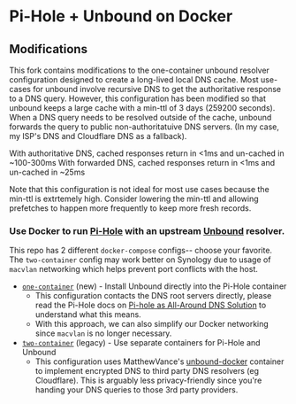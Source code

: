 # Pi-Hole + Unbound on Docker

## Modifications
This fork contains modifications to the one-container unbound resolver configuration designed to create a long-lived local DNS cache. Most use-cases for unbound involve recursive DNS to get the authoritative response to a DNS query. However, this configuration has been modified so that unbound keeps a large cache with a min-ttl of 3 days (259200 seconds). When a DNS query needs to be resolved outside of the cache, unbound forwards the query to public non-authoritatuive DNS servers. (In my case, my ISP's DNS and Cloudflare DNS as a fallback). 

With authoritative DNS, cached responses return in <1ms and un-cached in ~100-300ms
With forwarded DNS, cached responses return in <1ms and un-cached in ~25ms

Note that this configuration is not ideal for most use cases because the min-ttl is extrtemely high. Consider lowering the min-ttl and allowing prefetches to happen more frequently to keep more fresh records.

### Use Docker to run [Pi-Hole](https://pi-hole.net) with an upstream [Unbound](https://nlnetlabs.nl/projects/unbound/about/) resolver.

This repo has 2 different `docker-compose` configs-- choose your favorite. The `two-container` config may work better on Synology due to usage of `macvlan` networking which helps prevent port conflicts with the host.

- [`one-container`](one-container/) (new) - Install Unbound directly into the Pi-Hole container
  - This configuration contacts the DNS root servers directly, please read the Pi-Hole docs on [Pi-hole as All-Around DNS Solution](https://docs.pi-hole.net/guides/unbound/) to understand what this means.
  - With this approach, we can also simplify our Docker networking since `macvlan` is no longer necessary.
- [`two-container`](two-container/) (legacy) - Use separate containers for Pi-Hole and Unbound
  - This configuration uses MatthewVance's [unbound-docker](https://github.com/MatthewVance/unbound-docker) container to implement encrypted DNS to third party DNS resolvers (eg Cloudflare). This is arguably less privacy-friendly since you're handing your DNS queries to those 3rd party providers.

